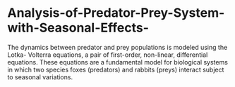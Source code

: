 # Analysis-of-Predator-Prey-System-with-Seasonal-Effects-
The dynamics between predator and prey populations is modeled using the Lotka- Volterra equations, a pair of first-order, non-linear, differential equations. These equations are a fundamental model for biological systems in which two species foxes (predators) and rabbits (preys) interact subject to seasonal variations. 
